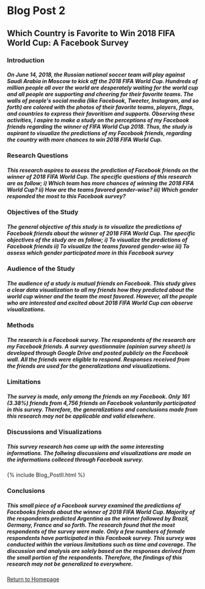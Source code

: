# Blog Post 2
## Which Country is Favorite to Win 2018 FIFA World Cup: A Facebook Survey
### Introduction
##### On June 14, 2018, the Russian national soccer team will play against Saudi Arabia in Moscow to kick off the 2018 FIFA World Cup. Hundreds of million people all over the world are desperately waiting for the world cup and all people are supporting and cheering for their favorite teams. The walls of people's social media (like Facebook, Tweeter, Instagram, and so forth) are colored with the photos of their favorite teams, players, flags, and countries to express their favoritism and supports. Observing these activities, I aspire to make a study on the perceptions of my Facebook friends regarding the winner of FIFA World Cup 2018. Thus, the study is aspirant to visualize the predictions of my Facebook friends, regarding the country with more chances to win 2018 FIFA World Cup. 
### Research Questions
##### This research aspires to assess the prediction of Facebook friends on the winner of 2018 FIFA World Cup. The specific questions of this research are as follow; i)     Which team has more chances of winning the 2018 FIFA World Cup? ii)     How are the teams favored gender-wise? iii)    Which gender responded the most to this Facebook survey?
### Objectives of the Study
##### The general objective of this study is to visualize the predictions of Facebook friends about the winner of 2018 FIFA World Cup. The specific objectives of the study are as follow;  i)    To visualize the predictions of Facebook friends ii)    To visualize the teams favored gender-wise iii)    To assess which gender participated more in this Facebook survey
### Audience of the Study
##### The audience of a study is mutual friends on Facebook. This study gives a clear data visualization to all my friends how they predicted about the world cup winner and the team the most favored. However, all the people who are interested and excited about 2018 FIFA World Cup can observe visualizations.
### Methods 
##### The research is a Facebook survey. The respondents of the research are my Facebook friends. A survey questionnaire (opinion survey sheet) is developed through Google Drive and posted publicly on the Facebook wall. All the friends were eligible to respond. Responses received from the friends are used for the generalizations and visualizations.
### Limitations
##### The survey is made, only among the friends on my Facebook.  Only 161 (3.38%) friends from 4,756 friends on Facebook voluntarily participated in this survey. Therefore, the generalizations and conclusions made from this research may not be applicable and valid elsewhere.
### Discussions and Visualizations
##### This survey research has come up with the some interesting informations. The follwing discussions and visualizations are made on the informations colleced through Facebook survey.
{% include Blog_PostII.html %} 
### Conclusions
##### This small piece of a Facebook survey examined the predictions of Facebooks friends about the winner of 2018 FIFA World Cup. Majority of the respondents predicted Argentina as the winner followed by Brazil, Germany, France and so forth. The research found that the most respondents of the survey were male. Only a few numbers of female respondents have participated in this Facebook survey. This survey was conducted within the various limitations such as time and coverage. The discussion and analysis are solely based on the responses derived from the small portion of the respondents. Therefore, the findings of this research may not be generalized to everywhere.

[Return to Homepage](https://abinojha.github.io/DataVis/Blogpost1.md/)


